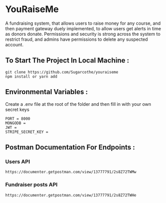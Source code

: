 # **YouRaiseMe**

A fundraising system, that allows users to raise money for any course, and then payment gateway duely implemented, to allow users get alerts in time as donors donate. Permissions and security is strong across the system to restrict fraud, and admins have permissions to delete any suspected account.

## **To Start The Project In Local Machine :**

```
git clone https://github.com/Sugarcothe/youraiseme
npm install or yarn add
```

## **Environmental Variables :**

Create a .env file at the root of the folder and then fill in with your own secret keys

```
PORT = 8000
MONGODB =
JWT =
STRIPE_SECRET_KEY =
```

## **Postman Documentation For Endpoints :**

### **Users API**

```
https://documenter.getpostman.com/view/13777791/2s8Z72TWMw
```

### **Fundraiser posts API**

```
https://documenter.getpostman.com/view/13777791/2s8Z72TWHe
```
